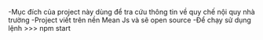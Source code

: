-Mục đích của project này dùng để tra cứu thông tin về quy chế nội quy nhà trường
-Project viết trên nền Mean Js và sẽ open source
-Để chạy sử dụng lệnh >>> npm start